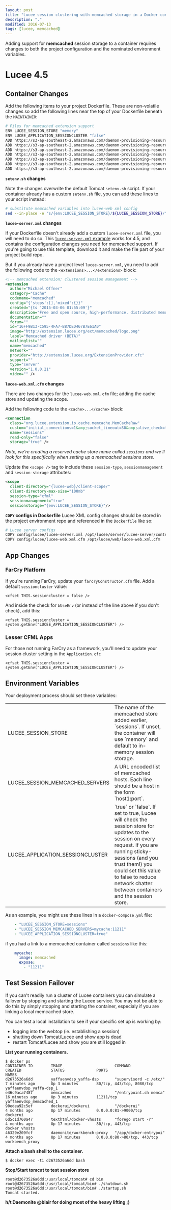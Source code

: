 ```yaml
---
layout: post
title: "Lucee session clustering with memcached storage in a Docker container"
description: "."
modified: 2016-07-13
tags: [lucee, memcached]
---
```


Adding support for **memcached** session storage to a container requires changes to both the project configuration and the nominated environment variables.

# Lucee 4.5

## Container Changes

Add the following items to your project Dockerfile.  These are non-volatile changes so add the following lines near the top of your Dockerfile beneath the `MAINTAINER`:

```bash
# Files for memcached extension support
ENV LUCEE_SESSION_STORE "memory"
ENV LUCEE_APPLICATION_SESSIONCLUSTER "false"
ADD https://s3-ap-southeast-2.amazonaws.com/daemon-provisioning-resources/lucee/4.5/memcached/setenv.sh /u/local/tomcat/bin/
ADD https://s3-ap-southeast-2.amazonaws.com/daemon-provisioning-resources/lucee/4.5/memcached/1.0.0.21.rep /opt/lucee/server/lucee-server/context/extensions/22E5066D7B123C5D4898C712C0438CFA/
ADD https://s3-ap-southeast-2.amazonaws.com/daemon-provisioning-resources/lucee/4.5/memcached/MemCached.cfc /opt/lucee/server/lucee-server/context/context/web-context-deployment/admin/cdriver/
ADD https://s3-ap-southeast-2.amazonaws.com/daemon-provisioning-resources/lucee/4.5/memcached/MemCached.cfc /opt/lucee/web/context/
ADD https://s3-ap-southeast-2.amazonaws.com/daemon-provisioning-resources/lucee/4.5/memcached/commons-pool-1-5-6.jar /opt/lucee/server/lucee-server/context/lib/
ADD https://s3-ap-southeast-2.amazonaws.com/daemon-provisioning-resources/lucee/4.5/memcached/lucee-extension-memcached.jar /opt/lucee/server/lucee-server/context/lib/
ADD https://s3-ap-southeast-2.amazonaws.com/daemon-provisioning-resources/lucee/4.5/memcached/memcached-3-0-2.jar /opt/lucee/server/lucee-server/context/lib/
```

**`setenv.sh` changes**

Note the changes overwrite the default Tomcat `setenv.sh` script. If your container already has a custom `setenv.sh` file, you can add these lines to your script instead:

```bash
# substitute memcached variables into lucee-web xml config
sed --in-place -e "s/{env:LUCEE_SESSION_STORE}/${LUCEE_SESSION_STORE}/" -e "s/{env:LUCEE_SESSION_MEMCACHED_SERVERS}/${LUCEE_SESSION_MEMCACHED_SERVERS}/" /opt/lucee/web/lucee-web.xml.cfm
```

**`lucee-server.xml` changes**

If your Dockerfile doesn't already add a custom `lucee-server.xml` file, you will need to do so. This [`lucee-server.xml` example](https://s3-ap-southeast-2.amazonaws.com/daemon-provisioning-resources/lucee/4.5/memcached/lucee-server.xml) works for 4.5, and contains the configuration changes you need for memcached support. If you're going to use this template, download it and make the file part of your project build repo.

But if you already have a project level `lucee-server.xml`, you need to add the following code to the `<extensions>...</extensions>` block:

```xml
<!-- memcached extension; clustered session management -->
<extension 
  author="Michael Offner" 
  category="Cache" 
  codename="memcached" 
  config="{'steps':[],'mixed':{}}" 
  created="{ts '2015-03-06 01:55:09'}" 
  description="Free and open source, high-performance, distributed memory object caching system, generic in nature, but intended for use in speeding up dynamic web applications by alleviating database load." 
  documentation="" 
  forum="" 
  id="16FF9B13-C595-4FA7-B87DED467B7E61A0" 
  image="http://extension.lucee.org/ext/memcached/logo.png" 
  label="Memcached driver (BETA)" 
  mailinglist="" 
  name="memcached" 
  network="" 
  provider="http://extension.lucee.org/ExtensionProvider.cfc" 
  support="" 
  type="server" 
  version="1.0.0.21" 
  video="" />
```

**`lucee-web.xml.cfm` changes**

There are two changes for the `lucee-web.xml.cfm` file; adding the cache store and updating the scope. 

Add the following code to the `<cache>...</cache>` block:

```xml
<connection 
  class="org.lucee.extension.io.cache.memcache.MemCacheRaw" 
  custom="initial_connections=1&amp;socket_timeout=30&amp;alive_check=true&amp;buffer_size=1&amp;max_spare_connections=32&amp;socket_connect_to=3&amp;min_spare_connections=1&amp;failback=true&amp;maint_thread_sleep=5&amp;max_idle_time=600&amp;nagle_alg=true&amp;max_busy_time=30&amp;failover=true&amp;servers={env:LUCEE_SESSION_MEMCACHED_SERVERS}" 
  name="sessions"
  read-only="false" 
  storage="true" />
```

_Note, we're creating a reserved cache store name called `sessions` and we'll look for this specifically when setting up a memcached sessions store._

Update the `<scope />` tag to include these `session-type`, `sessionmanagement` and `session-storage` attributes:

```xml
<scope 
  client-directory="{lucee-web}/client-scope/" 
  client-directory-max-size="100mb" 
  session-type="cfml" 
  sessionmanagement="true" 
  sessionstorage="{env:LUCEE_SESSION_STORE}"/>
```

**`COPY` configs in Dockerfile**
Lucee XML config changes should be stored in the project environment repo and referenced in the `Dockerfile` like so:

```bash
# Lucee server configs
COPY config/lucee/lucee-server.xml /opt/lucee/server/lucee-server/context/lucee-server.xml
COPY config/lucee/lucee-web.xml.cfm /opt/lucee/web/lucee-web.xml.cfm
```

## App Changes


### FarCry Platform

If you're running FarCry, update your `farcryConstructor.cfm` file. Add a default `sessioncluster` value:

```
<cfset THIS.sessioncluster = false />
```

And inside the check for `bUseEnv` (or instead of the line above if you don't check), add this:

```
<cfset THIS.sessioncluster = system.getEnv("LUCEE_APPLICATION_SESSIONCLUSTER") />
```

### Lesser CFML Apps

For those not running FarCry as a framework, you'll need to update your session cluster setting in the `Application.cfc`

```
<cfset THIS.sessioncluster = system.getEnv("LUCEE_APPLICATION_SESSIONCLUSTER") />
```

## Environment Variables

Your deployment process should set these variables:

<table>
  <tr><td>LUCEE_SESSION_STORE</td><td>The name of the memcached store added earlier, `sessions`. If unset, the container will use `memory` and default to in-memory session storage.</td></tr>
  <tr><td>LUCEE_SESSION_MEMCACHED_SERVERS</td><td>A URL encoded list of memcached hosts. Each line should be a host in the form `host1:port`.</td></tr>
  <tr><td>LUCEE_APPLICATION_SESSIONCLUSTER</td><td>`true` or `false`. If set to true, Lucee will check the session store for updates to the session on every request. If you are running sticky-sessions (and you trust them!) you could set this value to false to reduce network chatter between containers and the session store.</td></tr>
</table>

As an example, you might use these lines in a `docker-compose.yml` file:

```yml
    - "LUCEE_SESSION_STORE=sessions"
    - "LUCEE_SESSION_MEMCACHED_SERVERS=mycache:11211"
    - "LUCEE_APPLICATION_SESSIONCLUSTER=true"
```
if you had a link to a memcached container called `sessions` like this:
```yml
    mycache:
      image: memcached
      expose:
        - "11211"
```

## Test Session Failover

If you can't readily run a cluster of Lucee containers you can simulate a failover by stopping and starting the Lucee service.  You may not be able to do this by simply stopping and starting the container, especialy if you are linking a local memcached store.

You can test a local installation to see if your specific set up is working by:

- logging into the webtop (ie. establishing a session)
- shutting down Tomcat/Lucee and show app is dead
- restart Tomcat/Lucee and show you are still logged in

**List your running containers.**

```
$ docker ps
CONTAINER ID        IMAGE                       COMMAND                  CREATED             STATUS              PORTS                         NAMES
d2673526a6dd        yaffaenvdsp_yaffa-dsp       "supervisord -c /etc/"   7 minutes ago       Up 3 minutes        80/tcp, 443/tcp, 8080/tcp     yaffaenvdsp_yaffa-dsp_1
e46c9aca7487        memcached                   "/entrypoint.sh memca"   16 minutes ago      Up 3 minutes        11211/tcp                     yaffaenvdsp_memcached_1
90edea92c5ef        dockerui/dockerui           "/dockerui"              4 months ago        Up 17 minutes       0.0.0.0:81->9000/tcp          dockerui
6d5c1d760a47        texthtml/docker-vhosts      "forego start -r"        4 months ago        Up 17 minutes       80/tcp, 443/tcp               docker_vhosts
46329e209fcf        daemonite/workbench-proxy   "/app/docker-entrypoi"   4 months ago        Up 17 minutes       0.0.0.0:80->80/tcp, 443/tcp   workbench_proxy
```

**Attach a bash shell to the container.**

```
$ docker exec -ti d2673526a6dd bash
```

**Stop/Start tomcat to test session store**

```
root@d2673526a6dd:/usr/local/tomcat# cd bin
root@d2673526a6dd:/usr/local/tomcat/bin# ./shutdown.sh
root@d2673526a6dd:/usr/local/tomcat/bin# ./startup.sh
Tomcat started.
```

**h/t Daemonite @blair for doing most of the heavy lifting ;)**
